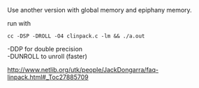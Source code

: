 Use another version with global memory and epiphany memory.

run with

```
cc -DSP -DROLL -O4 clinpack.c -lm && ./a.out
```

-DDP for double precision  
-DUNROLL to unroll (faster)


http://www.netlib.org/utk/people/JackDongarra/faq-linpack.html#_Toc27885709
